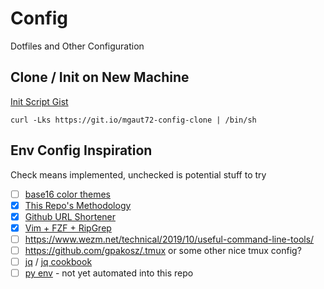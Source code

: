 # Config

Dotfiles and Other Configuration

## Clone / Init on New Machine

[Init Script Gist](https://gist.github.com/mgaut72/c03065e35e57db27bc676bb6d28db0a2)


```
curl -Lks https://git.io/mgaut72-config-clone | /bin/sh
```

## Env Config Inspiration

Check means implemented, unchecked is potential stuff to try

- [ ] [base16 color themes](http://chriskempson.com/projects/base16/)
- [x] [This Repo's Methodology](https://www.atlassian.com/git/tutorials/dotfiles)
- [x] [Github URL Shortener](https://github.blog/2011-11-10-git-io-github-url-shortener/)
- [x] [Vim + FZF + RipGrep](https://medium.com/@sidneyliebrand/how-fzf-and-ripgrep-improved-my-workflow-61c7ca212861)
- [ ] https://www.wezm.net/technical/2019/10/useful-command-line-tools/
- [ ] https://github.com/gpakosz/.tmux or some other nice tmux config?
- [ ] [jq](https://stedolan.github.io/jq/) / [jq cookbook](https://github.com/stedolan/jq/wiki/Cookbook#list-keys-used-in-any-object-in-a-list)
- [ ] [py env](https://github.com/pyenv/pyenv/) - not yet automated into this repo

